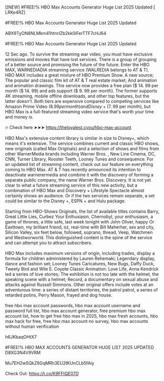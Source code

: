 [[NEW] #FREE!% HBO Max Accounts Generator Huge List 2025 Updated [ LRKe4RZ]
<br>
<br>#FREE!% HBO Max Accounts Generator Huge List 2025 Updated
<br>
<br>ABX9TyON8NLMkm41htnrIZb2kk0iFerTTF7cHJ64
<br>
<br>#FREE!% HBO Max Accounts Generator Huge List 2025 Updated
<br>
<br>12 Sec ago. To survive the streaming war video, you must have exclusive emissions and movies that have lost services. There is a group of grouping of a better source and promising the future of the future. Enter the HBO MAX, WARNEDIADIA streaming service (WALREDIA belongs to AT & T). HBO MAX includes a great mixture of HBO Premium Show. A new source; The popular and classic film kit of AT & T real estate market; And animation and animation drawings. This service now provides a free plan ($ 14. 99 per month ($ 14. 99) and ads support ($ 9. 99 per month). The former supports 4K streaming, mobile offline downloads, and other top features, but the latter doesn't. Both tiers are expensive compared to competing services like Amazon Prime Video ($8. 99 per month) and Disney+ ($7. 99 per month), but HBO Max is a full-featured streaming video service that's worth your time and money is. 
<br>
<br>🔥 Check here ➤➤➤ https://theloyalest.cyou/hbo-max-account
<br>
<br>HBO Max's extensive content library is similar in size to Disney+, which means it's extensive. The service combines current and classic HBO shows, new originals (called Max Originals) and a selection of shows and films from other WarnerMedia brands including Warner Bros. , New Line Cinema, DC, CNN, Turner Library, Rooster Teeth, Looney Tunes and consequence. For an updated list of streaming content, check out our feature on everything coming to HBO Max. AT & T has recently announced its intention to deactivate warnerermedia and combine it with the discovery of forming a separate public company, the name Warner Bros. Discovery. It is not yet clear to what a future streaming service of this new activity, but a combination of HBO Max and Discovery + Lifestyle Spectacle almost certainly shows an audience. Or if the two services remain separate, a set could be similar to the Disney +, ESPN + and Hulu package. 
<br>
<br>Starting from HBO-Shows Originals, the list of available titles contains Barry, Great Little Lies, Curbez Your Enthusiasm, Chernobyl, your enthusiasm, a game of thrones, a little safe, last week tonight with John Oliver, happy Or Easttown, my brilliant friend, oz, real-time with Bill Maherher, sex and city, Silicon Valley, six feet below, followed, soprano, thread, Veep, Watchmen and Westworworld. This distinguished content is the spine of the service and can attempt you to attract subscribers. 
<br>
<br>HBO Max includes maximum versions of origin, including trades, display a formula for children administered by Lauren Rehemaki; Legendary display, dance and fashion set; Looney Tunes Caricatures, New Bugs, Daffy Duck, Tweety Bird and Wile E. Coyote Classic Animation. Love Life, Anna Kendrick led a series of love stories; The exhibition is not too late with the helmet, the speaking scene with a helmet; Record, a documentary on sexual abuse and attacks against Russell Simmons. Other original offers include votes at an adventurous time: a series of distant territories, the patrol patrol, a series of retarded potins, Perry Mason, frayed and dog house. 
<br>
<br>free hbo max account passwords, hbo max account username and password full list, hbo max account generator, free premium hbo max account list, how to get free hbo max in 2025, hbo max fresh accounts, hbo max hack for free, free hbo max account no survey, hbo max accounts without human verification
<br>
<br>h6JKbaqOHtX7
<br>
<br>#FREE!% HBO MAX ACCOUNTS GENERATOR HUGE LIST 2025 UPDATED D8XG3N4V9VRM
<br>
<br>Mu7EH2wSQkZ8GqMRh3EU2tKUnCLb5fAiy
<br>
<br>Check Out: https://t.co/K9FFtQE07D
<br>

